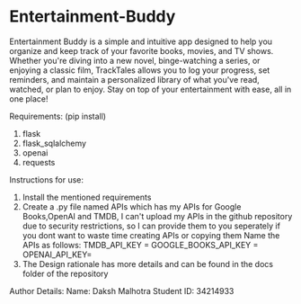 # Entertainment-Buddy
Entertainment Buddy is a simple and intuitive app designed to help you organize and keep track of your favorite books, movies, and TV shows. Whether you're diving into a new novel, binge-watching a series, or enjoying a classic film, TrackTales allows you to log your progress, set reminders, and maintain a personalized library of what you've read, watched, or plan to enjoy. Stay on top of your entertainment with ease, all in one place!

Requirements: (pip install)
1. flask
2. flask_sqlalchemy
3. openai
4. requests

Instructions for use:
1. Install the mentioned requirements
2. Create a .py file named APIs which has my APIs for Google Books,OpenAI and TMDB,
I can't upload my APIs in the github repository due to security restrictions, so I can provide them to you seperately 
if you dont want to waste time creating APIs or copying them 
Name the APIs as follows:
    TMDB_API_KEY = 
    GOOGLE_BOOKS_API_KEY = 
    OPENAI_API_KEY=
3. The Design rationale has more details and can be found in the docs folder of the repository


Author Details:
Name: Daksh Malhotra
Student ID: 34214933
